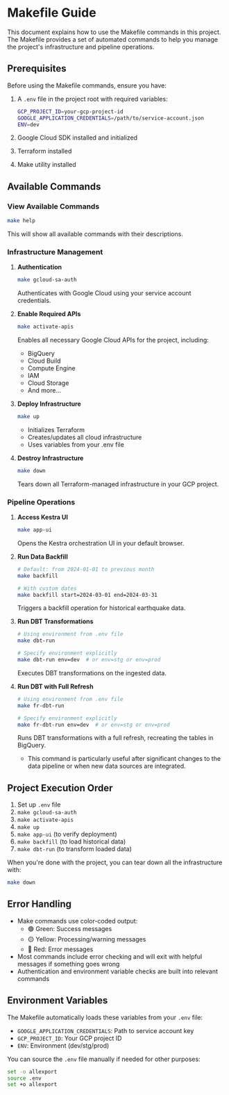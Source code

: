 # Makefile Guide

This document explains how to use the Makefile commands in this project. The Makefile provides a set of automated commands to help you manage the project's infrastructure and pipeline operations.

## Prerequisites

Before using the Makefile commands, ensure you have:

1. A `.env` file in the project root with required variables:

   ```bash
   GCP_PROJECT_ID=your-gcp-project-id
   GOOGLE_APPLICATION_CREDENTIALS=/path/to/service-account.json
   ENV=dev
   ```

2. Google Cloud SDK installed and initialized
3. Terraform installed
4. Make utility installed

## Available Commands

### View Available Commands

```bash
make help
```

This will show all available commands with their descriptions.

### Infrastructure Management

1. **Authentication**

   ```bash
   make gcloud-sa-auth
   ```

   Authenticates with Google Cloud using your service account credentials.

2. **Enable Required APIs**

   ```bash
   make activate-apis
   ```

   Enables all necessary Google Cloud APIs for the project, including:
   - BigQuery
   - Cloud Build
   - Compute Engine
   - IAM
   - Cloud Storage
   - And more...

3. **Deploy Infrastructure**

   ```bash
   make up
   ```

   - Initializes Terraform
   - Creates/updates all cloud infrastructure
   - Uses variables from your .env file

4. **Destroy Infrastructure**

   ```bash
   make down
   ```

   Tears down all Terraform-managed infrastructure in your GCP project.

### Pipeline Operations

1. **Access Kestra UI**

   ```bash
   make app-ui
   ```

   Opens the Kestra orchestration UI in your default browser.

2. **Run Data Backfill**

   ```bash
   # Default: from 2024-01-01 to previous month
   make backfill

   # With custom dates
   make backfill start=2024-03-01 end=2024-03-31
   ```

   Triggers a backfill operation for historical earthquake data.

3. **Run DBT Transformations**

   ```bash
   # Using environment from .env file
   make dbt-run

   # Specify environment explicitly
   make dbt-run env=dev  # or env=stg or env=prod
   ```

   Executes DBT transformations on the ingested data.

4. **Run DBT with Full Refresh**

   ```bash
   # Using environment from .env file
   make fr-dbt-run

   # Specify environment explicitly
   make fr-dbt-run env=dev  # or env=stg or env=prod
   ```

    Runs DBT transformations with a full refresh, recreating the tables in BigQuery.
    - This command is particularly useful after significant changes to the data pipeline or when new data sources are integrated.

## Project Execution Order

1. Set up `.env` file
2. `make gcloud-sa-auth`
3. `make activate-apis`
4. `make up`
5. `make app-ui` (to verify deployment)
6. `make backfill` (to load historical data)
7. `make dbt-run` (to transform loaded data)

When you're done with the project, you can tear down all the infrastructure with:

```bash
make down
```

## Error Handling

- Make commands use color-coded output:
  - 🟢 Green: Success messages
  - 🟡 Yellow: Processing/warning messages
  - 🔴 Red: Error messages
- Most commands include error checking and will exit with helpful messages if something goes wrong
- Authentication and environment variable checks are built into relevant commands

## Environment Variables

The Makefile automatically loads these variables from your `.env` file:

- `GOOGLE_APPLICATION_CREDENTIALS`: Path to service account key
- `GCP_PROJECT_ID`: Your GCP project ID
- `ENV`: Environment (dev/stg/prod)

You can source the `.env` file manually if needed for other purposes:

```bash
set -o allexport
source .env
set +o allexport
```
